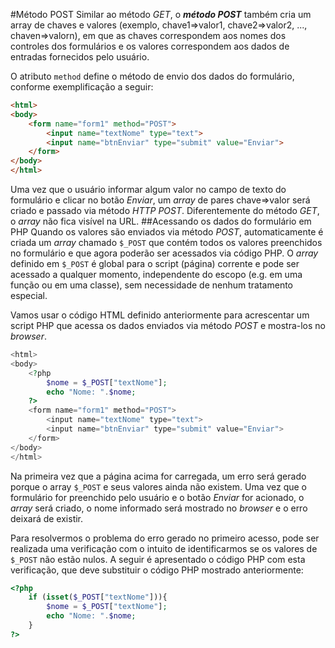 #Método POST
Similar ao método *GET*, o ***método POST*** também cria um array de chaves e valores (exemplo, chave1=>valor1, chave2=>valor2, ..., chaven=>valorn), em que as chaves correspondem aos nomes dos controles dos formulários e os valores correspondem aos dados de entradas fornecidos pelo usuário. 

O atributo `method` define o método de envio dos dados do formulário, conforme exemplificação a seguir:

```html
<html>
<body>
    <form name="form1" method="POST">
        <input name="textNome" type="text">
        <input name="btnEnviar" type="submit" value="Enviar">
    </form>
</body>
</html>
```

Uma vez que o usuário informar algum valor no campo de texto do formulário e clicar no botão *Enviar*, um *array* de pares chave=>valor será criado e passado via método *HTTP POST*. Diferentemente do método *GET*, o *array* não fica visível na URL.
##Acessando os dados do formulário em PHP
Quando os valores são enviados via método *POST*, automaticamente é criada um *array* chamado `$_POST` que contém todos os valores preenchidos no formulário e que agora poderão ser acessados via código PHP. O *array* definido em `$_POST` é global para o script (página) corrente e pode ser acessado a qualquer momento, independente do escopo (e.g. em uma função ou em uma classe), sem necessidade de nenhum tratamento especial. 

Vamos usar o código HTML definido anteriormente para acrescentar um script PHP que acessa os dados enviados via método *POST* e mostra-los no *browser*. 
```php
<html>
<body>
    <?php
        $nome = $_POST["textNome"];
        echo "Nome: ".$nome;
    ?>
    <form name="form1" method="POST">
        <input name="textNome" type="text">
        <input name="btnEnviar" type="submit" value="Enviar">
    </form>
</body>
</html>
```

Na primeira vez que a página acima for carregada, um erro será gerado porque o array `$_POST` e seus valores ainda não existem. Uma vez que o formulário for preenchido pelo usuário e o botão *Enviar* for acionado, o *array* será criado, o nome informado será mostrado no *browser* e o erro deixará de existir.

Para resolvermos o problema do erro gerado no primeiro acesso, pode ser realizada uma verificação com o intuito de identificarmos se os valores de `$_POST` não estão nulos. A seguir é apresentado o código PHP com esta verificação, que deve substituir o código PHP mostrado anteriormente:

```php
<?php
    if (isset($_POST["textNome"])){
        $nome = $_POST["textNome"];
        echo "Nome: ".$nome;
    }
?>
```

